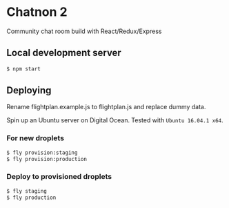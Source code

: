 # Chatnon 2

Community chat room build with React/Redux/Express

## Local development server

```bash
$ npm start
```

## Deploying

Rename flightplan.example.js to flightplan.js and replace dummy data.

Spin up an Ubuntu server on Digital Ocean. Tested with `Ubuntu 16.04.1 x64`.

### For new droplets
```bash
$ fly provision:staging
$ fly provision:production
```

### Deploy to provisioned droplets
```bash
$ fly staging
$ fly production
```
